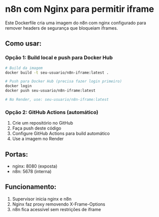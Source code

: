 # n8n com Nginx para permitir iframe

Este Dockerfile cria uma imagem do n8n com nginx configurado para remover headers de segurança que bloqueiam iframes.

## Como usar:

### Opção 1: Build local e push para Docker Hub

```bash
# Build da imagem
docker build -t seu-usuario/n8n-iframe:latest .

# Push para Docker Hub (precisa fazer login primeiro)
docker login
docker push seu-usuario/n8n-iframe:latest

# No Render, use: seu-usuario/n8n-iframe:latest
```

### Opção 2: GitHub Actions (automático)

1. Crie um repositório no GitHub
2. Faça push deste código
3. Configure GitHub Actions para build automático
4. Use a imagem no Render

## Portas:

- nginx: 8080 (exposta)
- n8n: 5678 (interna)

## Funcionamento:

1. Supervisor inicia nginx e n8n
2. Nginx faz proxy removendo X-Frame-Options
3. n8n fica acessível sem restrições de iframe
